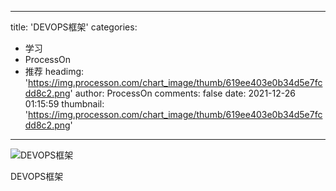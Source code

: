 
---
title: 'DEVOPS框架'
categories: 
 - 学习
 - ProcessOn
 - 推荐
headimg: 'https://img.processon.com/chart_image/thumb/619ee403e0b34d5e7fcdd8c2.png'
author: ProcessOn
comments: false
date: 2021-12-26 01:15:59
thumbnail: 'https://img.processon.com/chart_image/thumb/619ee403e0b34d5e7fcdd8c2.png'
---

<div>   
<img class="thumb" alt="DEVOPS框架" src="https://img.processon.com/chart_image/thumb/619ee403e0b34d5e7fcdd8c2.png" referrerpolicy="no-referrer">
<p>DEVOPS框架</p>  
</div>
            